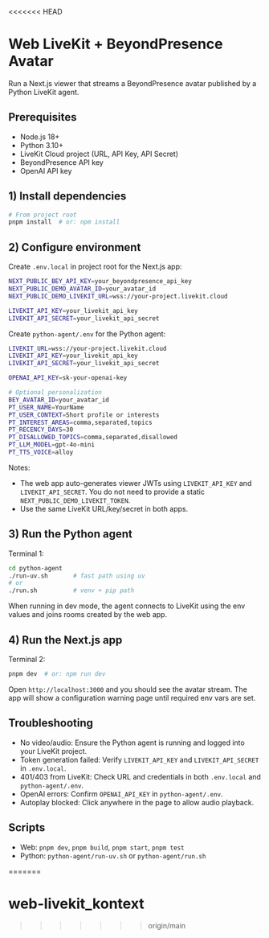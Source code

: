 <<<<<<< HEAD
# Web LiveKit + BeyondPresence Avatar

Run a Next.js viewer that streams a BeyondPresence avatar published by a Python LiveKit agent.

## Prerequisites

- Node.js 18+
- Python 3.10+
- LiveKit Cloud project (URL, API Key, API Secret)
- BeyondPresence API key
- OpenAI API key

## 1) Install dependencies

```bash
# From project root
pnpm install  # or: npm install
```

## 2) Configure environment

Create `.env.local` in project root for the Next.js app:

```bash
NEXT_PUBLIC_BEY_API_KEY=your_beyondpresence_api_key
NEXT_PUBLIC_DEMO_AVATAR_ID=your_avatar_id
NEXT_PUBLIC_DEMO_LIVEKIT_URL=wss://your-project.livekit.cloud

LIVEKIT_API_KEY=your_livekit_api_key
LIVEKIT_API_SECRET=your_livekit_api_secret
```

Create `python-agent/.env` for the Python agent:

```bash
LIVEKIT_URL=wss://your-project.livekit.cloud
LIVEKIT_API_KEY=your_livekit_api_key
LIVEKIT_API_SECRET=your_livekit_api_secret

OPENAI_API_KEY=sk-your-openai-key

# Optional personalization
BEY_AVATAR_ID=your_avatar_id
PT_USER_NAME=YourName
PT_USER_CONTEXT=Short profile or interests
PT_INTEREST_AREAS=comma,separated,topics
PT_RECENCY_DAYS=30
PT_DISALLOWED_TOPICS=comma,separated,disallowed
PT_LLM_MODEL=gpt-4o-mini
PT_TTS_VOICE=alloy
```

Notes:
- The web app auto-generates viewer JWTs using `LIVEKIT_API_KEY` and `LIVEKIT_API_SECRET`. You do not need to provide a static `NEXT_PUBLIC_DEMO_LIVEKIT_TOKEN`.
- Use the same LiveKit URL/key/secret in both apps.

## 3) Run the Python agent

Terminal 1:

```bash
cd python-agent
./run-uv.sh       # fast path using uv
# or
./run.sh          # venv + pip path
```

When running in dev mode, the agent connects to LiveKit using the env values and joins rooms created by the web app.

## 4) Run the Next.js app

Terminal 2:

```bash
pnpm dev  # or: npm run dev
```

Open `http://localhost:3000` and you should see the avatar stream. The app will show a configuration warning page until required env vars are set.

## Troubleshooting

- No video/audio: Ensure the Python agent is running and logged into your LiveKit project.
- Token generation failed: Verify `LIVEKIT_API_KEY` and `LIVEKIT_API_SECRET` in `.env.local`.
- 401/403 from LiveKit: Check URL and credentials in both `.env.local` and `python-agent/.env`.
- OpenAI errors: Confirm `OPENAI_API_KEY` in `python-agent/.env`.
- Autoplay blocked: Click anywhere in the page to allow audio playback.

## Scripts

- Web: `pnpm dev`, `pnpm build`, `pnpm start`, `pnpm test`
- Python: `python-agent/run-uv.sh` or `python-agent/run.sh`


=======
# web-livekit_kontext
>>>>>>> origin/main
